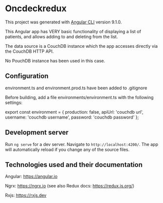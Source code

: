 # Oncdeckredux

This project was generated with [Angular CLI](https://github.com/angular/angular-cli) version 9.1.0.

This Angular app has VERY basic functionality of displaying a list of patients, and allows adding to and deleting from the list.

The data source is a CouchDB instance which the app accesses directly via the CouchDB HTTP API.

No PouchDB instance has been used in this case.

## Configuration

environment.ts and environment.prod.ts have been added to .gitignore

Before building, add a file environments/environment.ts with the following settings:

export const environment = {
  production: false,
  apiUrl: 'couchdb url',
  username: 'couchdb username',
  password: 'couchdb password'
};

## Development server

Run `ng serve` for a dev server. Navigate to `http://localhost:4200/`. The app will automatically reload if you change any of the source files.


## Technologies used and their documentation
Angular: https://angular.io

Ngrx: https://ngrx.io (see also Redux docs: https://redux.js.org/)

Rxjs: https://rxjs.dev
